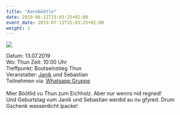 ```yaml
---
title: "Aareböötle"
date: 2019-06-11T15:03:25+02:00
event_date: 2019-07-13T15:03:25+02:00
weight: 1
---
```


![](/images/aareböötle.jpg)

Datum: 13.07.2019  
Wo: Thun
Zeit: 10:00 Uhr  
Treffpunkt: Bootseinstieg Thun  
Veranstalter: [Janik](https://wa.me/+41792656076) und Sebastian  
Teilnehmen via: [Whatsapp Gruppe](https://chat.whatsapp.com/D6vgdtYpfQ904jsI8nlr7c)  
<br>
Mier Böötlid vu Thun zum Eichholz. Aber nur wenns nid regned!  
Und Geburtstag vum Janik und Sebastian werdid au nu gfyred. Drum Gschenk wasserdicht ipacke!